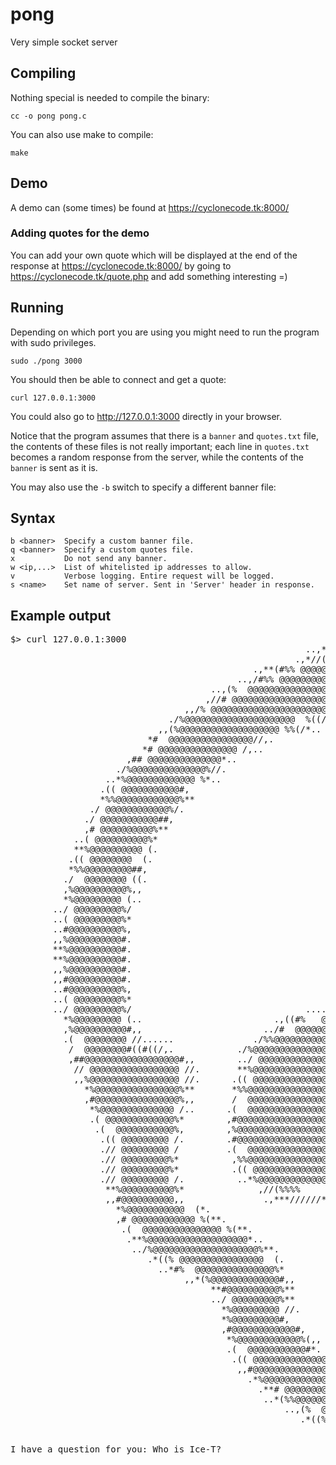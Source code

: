 # pong
Very simple socket server

## Compiling

Nothing special is needed to compile the binary:

    cc -o pong pong.c

You can also use make to compile:

    make

## Demo

A demo can (some times) be found at https://cyclonecode.tk:8000/

### Adding quotes for the demo

You can add your own quote which will be displayed at the end of the response at https://cyclonecode.tk:8000/ by going to
https://cyclonecode.tk/quote.php and add something interesting =)

## Running

Depending on which port you are using you might need to run the program with sudo privileges.

    sudo ./pong 3000

You should then be able to connect and get a quote:

    curl 127.0.0.1:3000

You could also go to http://127.0.0.1:3000 directly in your browser.

Notice that the program assumes that there is a `banner` and `quotes.txt` file, the contents of these files is not really important; each line in `quotes.txt` becomes a random response from the server, while the contents of the `banner` is sent as it is.

You may also use the `-b` switch to specify a different banner file:

## Syntax

    b <banner>  Specify a custom banner file.
    q <banner>  Specify a custom quotes file.
    x           Do not send any banner.
    w <ip,...>  List of whitelisted ip addresses to allow.
    v           Verbose logging. Entire request will be logged.
    s <name>    Set name of server. Sent in 'Server' header in response.

## Example output

<pre style="font-family:monospace;">
$> curl 127.0.0.1:3000
                                                        ..,***//((#%@@@@@@@@@@@@@@@%##(//***,...
                                                      .,*//(%%%%  @@@@@@@@@@@@@@@@@@@@@@@@@@@@@@@@@@@   %%%((/*,..
                                              .,**(#%% @@@@@@@@@@@@@@@@@@@@@@@@@@@@@@@@@@@@@@@@@@@@@@@@@@@@@@@@@  %#(**,.
                                           ..,/#%% @@@@@@@@@@@@@@@@@@@@@@@@@@@@@@@@@@@@@@@@@@@@@@@@@@@@@@@@@@@@@@@@@ %%#/,..
                                      ..,(%  @@@@@@@@@@@@@@@@@@@@@@@@@@@@@@@@@@@@@@@@@@@@@@@@@@@@@@@@@@@@@@@@@@@@@@@@@@@@@  %(,..
                                     ,//# @@@@@@@@@@@@@@@@@@@@@@@@@@@@@@@@@@@@@@@@@@@@@@@@@@@@@@@@@@@@@@@@@@@@@@@@@@@@@@@@@@@//,
                                 ,,/% @@@@@@@@@@@@@@@@@@@@@@@@   %%##(//****,,,,.......,,,,****//((#%%   @@@@@@@@@@@@@@@@@@@@@@@@ %/,,
                              ./%@@@@@@@@@@@@@@@@@@@@@  %((/*,..                                        .,*//(%   @@@@@@@@@@@@@@@@@@@@%/.
                            ,,(%@@@@@@@@@@@@@@@@@@@ %%(/*..                                                  .*/((% @@@@@@@@@@@@@@@@@@@%(,,
                          *#  @@@@@@@@@@@@@@@@//,.                                                               .,//# @@@@@@@@@@@@@@@@ *
                         *# @@@@@@@@@@@@@@@ /,..                                                                   ..,/#  @@@@@@@@@@@@@@@*
                      ,## @@@@@@@@@@@@@@*..                                                                             ..*# @@@@@@@@@@@@@@#,
                    ./%@@@@@@@@@@@@@@%//.                                                                                     .//%@@@@@@@@@@@@@@%/.
                  ..*%@@@@@@@@@@@@@ %*..                                                                                       ..*% @@@@@@@@@@@@@%*..
                 .(( @@@@@@@@@@@#,                                                                                               ,## @@@@@@@@@@@ ((.
                 *%%@@@@@@@@@@@@%**                                                                                                 **%@@@@@@@@@@@@%%*
               ./ @@@@@@@@@@@@%/.                                                                                                     ./%@@@@@@@@@@@@ /.
              ./ @@@@@@@@@@@##,                                                                                                         ,##@@@@@@@@@@@ /..
              ,# @@@@@@@@@@%**                                                                                                           **%@@@@@@@@@@,,
            ..( @@@@@@@@@@%*                                                                                                               *%@@@@@@@@@@ ((.
            **%@@@@@@@@@@ (.                                                                                                               .( @@@@@@@@@@%%*
           .(( @@@@@@@@  (.                                                                                                                 .(  @@@@@@@@  (.
           *%%@@@@@@@@@##,                                                                                                                   ,##@@@@@@@@@@%*
          ./  @@@@@@@@ ((.                                                                                                                   .(( @@@@@@@@@ /.
          ,%@@@@@@@@@@%,,                                                                                                                     ,,%@@@@@@@@@@%,
          *%@@@@@@@@@ (..                                                                                                                     ..( @@@@@@@@@%*
        ../ @@@@@@@@@%/                                                                                                                         /%@@@@@@@@@ /..
        ..( @@@@@@@@@%*                                                                                                                         *%@@@@@@@@@ (..
        ..#@@@@@@@@@@%,                                                                                                                         ,%@@@@@@@@@@#..
        ,,%@@@@@@@@@@#.                                                                                                                         .#@@@@@@@@@@%,,
        **%@@@@@@@@@@#.                                                                                                                         .#@@@@@@@@@@%**
        **%@@@@@@@@@@#.                                                                                                                         .#@@@@@@@@@@%**
        ,,%@@@@@@@@@@#.                                                                                                                         .#@@@@@@@@@@%,,
        ,,#@@@@@@@@@@#.                                                                                                                         .#@@@@@@@@@@#,,
        ..#@@@@@@@@@@%,                                                                                                                         ,%@@@@@@@@@@#..
        ..( @@@@@@@@@%*                                                                                                                         *%@@@@@@@@@ (..
        ../ @@@@@@@@@%/                                 .........                                       ......                                  /%@@@@@@@@@ /..
          *%@@@@@@@@@ (..                         .,((#%   @@@   %#((,.                         .**(#%        %%((*,                          ..( @@@@@@@@@%*
          ,%@@@@@@@@@@#,,                       ../#  @@@@@@@@@@@@@ /.                       ,(%% @@@@@@@@@@@@  %(*..                       ,,#@@@@@@@@@@%,
          .(  @@@@@@@@ //......               ./%%@@@@@@@@@@@@@@@@@@@@@%//.                 ,,( @@@@@@@@@@@@@@@@@@@@@%%/.               ......// @@@@@@@@@ (.
           /  @@@@@@@@#((#((/,.            ./%@@@@@@@@@@@@@@@@@@@@@@@@%%*                .//%@@@@@@@@@@@@@@@@@@@@@@@@%*             .,/((#((## @@@@@@@@@ /
           ,##@@@@@@@@@@@@@@@@@@#,,        ../ @@@@@@@@@@@@@@@@@@@@@@@@@@@%*              ./  @@@@@@@@@@@@@@@@@@@@@@@@@@ /..        ,,#@@@@@@@@@@@@@@@@@@@#,
            // @@@@@@@@@@@@@@@@@ //.       **%@@@@@@@@@@@@@@@@@@@@@@@@@@@@@%,             *%@@@@@@@@@@@@@@@@@@@@@@@@@@@@@%**       .// @@@@@@@@@@@@@@@@@  /
            ,,%@@@@@@@@@@@@@@@@@ //.      .(( @@@@@@@@@@@@@@@@@@@@@@@@@@@@@%*             *%@@@@@@@@@@@@@@@@@@@@@@@@@@@@@ ((.      .// @@@@@@@@@@@@@@@@@%%,
              *%@@@@@@@@@@@@@@@@%**       *%%@@@@@@@@@@@@@@@@@@@@@@@@@@@@@@ /..          ./ @@@@@@@@@@@@@@@@@@@@@@@@@@@@@@%%*       **%@@@@@@@@@@@@@@@@%**
              ,#@@@@@@@@@@@@@@@@%,,       /  @@@@@@@@@@@@@@@@@@@@@@@@@@@@@@ /..          ./ @@@@@@@@@@@@@@@@@@@@@@@@@@@@@@  /       ,,#@@@@@@@@@@@@@@@@#,,
               *%@@@@@@@@@@@@@@ /..      .(  @@@@@@@@@@@@@@@@@@@@@@@@@@@@@@ /..          ./ @@@@@@@@@@@@@@@@@@@@@@@@@@@@@@@@#.        / @@@@@@@@@@@@@@%*
               .( @@@@@@@@@@@@@%*        ,#@@@@@@@@@@@@@@@@@@@@@@@@@@@@@@@@ /             / @@@@@@@@@@@@@@@@@@@@@@@@@@@@@@@@%,        *%@@@@@@@@@@@@@ (.
                .(  @@@@@@@@@@@%,        ,%@@@@@@@@@@@@@@@@@@@@@@@@@@@@@@@@#,             ,#@@@@@@@@@@@@@@@@@@@@@@@@@@@@@@@@%*        .( @@@@@@@@@@  (.
                 .(( @@@@@@@@@ /.        .#@@@@@@@@@@@@@@@@@@@@@@@@@@@@@@@%*               *%%@@@@@@@@@@@@@@@@@@@@@@@@@@@@@@%,         / @@@@@@@@@ ((.
                 .// @@@@@@@@@ /         .(  @@@@@@@@@@@@@@@@@@@@@@@@@@@  (.               .(( @@@@@@@@@@@@@@@@@@@@@@@@@@@@@#,         *%@@@@@@@@@ //.
                 .// @@@@@@@@@%*          ,%%@@@@@@@@@@@@@@@@@@@@@@@@@@%//.                 ../%@@@@@@@@@@@@@@@@@@@@@@@@@@%%*          *%@@@@@@@@@ ((.
                 .// @@@@@@@@@%*          .(( @@@@@@@@@@@@@@@@@@@@@@@@%(..                    .(%@@@@@@@@@@@@@@@@@@@@@@@@#,          *%@@@@@@@@@ ((.
                 .// @@@@@@@@@ /.          ..*%@@@@@@@@@@@@@@@@@@@ %%/,          .,,,.          ,//% @@@@@@@@@@@@@@@@@@@%/..           / @@@@@@@@@ //.
                  **%@@@@@@@@@@%*              ,//(%%%%     %%%%(*,            ,(%@@@%/..           ,*((%%%     %%%%(//,.             *%@@@@@@@@@@%**
                  ,,#@@@@@@@@@@,,               .,***//////*,,.            ..(%@@@@@%//.            ..,*//////***,.               ,,# @@@@@@@@@@%,,
                    *%@@@@@@@@@@@  (*.                                     ./%%@@@@@@@@@@%*                                      .*(  @@@@@@@@@@@%*
                    ,# @@@@@@@@@@@@ %(**.                                  ,#@@@@@@@@@@@@ (,                                  .**(% @@@@@@@@@@@@,
                     .(  @@@@@@@@@@@@@@@ %(**.                            *%@@@@@@@@@@@@@@@%**                           .**(% @@@@@@@@@@@@@@@  (.
                      .**%@@@@@@@@@@@@@@@@@@@*..                      **%@@@@@@@@@@@@@@@@@%%*                      ..*# @@@@@@@@@@@@@@@@@@@%**.
                       ../%@@@@@@@@@@@@@@@@@@@@%**.                    .(( @@@@@@@@@@@@@@@@@  (.                    .**%@@@@@@@@@@@@@@@@@@@@%/..
                          .*((% @@@@@@@@@@@@@@@@  (.                  .(  @@@@@@@@@@@@@@@@@@@@ /.                  .(  @@@@@@@@@@@@@@@@ %((*.
                            ..*#%  @@@@@@@@@@@@@@@%*                  ,#@@@@@@@@@@@@@@@@@@@@@@@#,                  *%@@@@@@@@@@@@@@@  %#*..
                                 ,,*(%@@@@@@@@@@@@@#,,               ./ @@@@@@@@@## @@@@@@@@@ /..               ,#@@@@@@@@@@@@@%(*,,
                                      **#@@@@@@@@@@%**               .(@@@@@@@@@@%**,( @@@@@@@@@(..               *%@@@@@@@@@@#**
                                      ../ @@@@@@@@@%**               .( @@@@@@@@ (.. *%@@@@@@@@ (..               *%@@@@@@@@@ /..
                                        *%@@@@@@@@@ //.               ,#  @@@  %*.    ,(( @@@@,               ../ @@@@@@@@@%*
                                        *%@@@@@@@@@#,               .*((%%%##*.      ,,(%%%%(*.               ,,# @@@@@@@@@%*
                                        ,#@@@@@@@@@@@@#,                                                       ,##@@@@@@@@@@@#,
                                         *%@@@@@@@@@@@@%(,,                                                  ,(%@@@@@@@@@@@@%*
                                         .(  @@@@@@@@@@@#*.                                             .**# @@@@@@@@@@@  (.
                                          .(( @@@@@@@@@@@@@@%#//,.                                   .,,/#%@@@@@@@@@@@@@@ ((.
                                           ,,#@@@@@@@@@@@@@@@ %%#/*..                              .*/##% @@@@@@@@@@@@@@@#,,
                                             .*%@@@@@@@@@@@@@@@@@@@   %#((/****,,.....,,,***//(#%   @@@@@@@@@@@@@@@@@@@%*.
                                               .**# @@@@@@@@@@@@@@@@@@@@@@@@@@@@@@@@@@@@@@@@@@@@@@@@@@@@@@@@@@@@@@@**.
                                                ..*(%%@@@@@@@@@@@@@@@@@@@@@@@@@@@@@@@@@@@@@@@@@@@@@@@@@@@@@@@@@@@@%(*..
                                                    ..,(%  @@@@@@@@@@@@@@@@@@@@@@@@@@@@@@@@@@@@@@@@@@@@@@@@@@ %(,,.
                                                       .*((% @@@@@@@@@@@@@@@@@@@@@@@@@@@@@@@@@@@@@@@@@@@@@ %%(*.
                                                            .,**(#%   @@@@@@@@@@@@@@@@@@@@@@@@@@@   %#((*,.`

I have a question for you: Who is Ice-T?
</pre>
